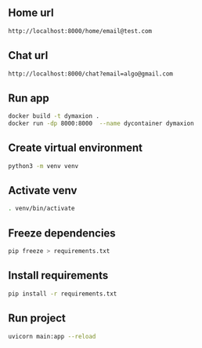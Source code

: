 ## Home url
```bash
http://localhost:8000/home/email@test.com
```

## Chat url
```bash
http://localhost:8000/chat?email=algo@gmail.com
```


## Run app
```bash
docker build -t dymaxion .
docker run -dp 8000:8000  --name dycontainer dymaxion
```

## Create virtual environment

```bash
python3 -m venv venv
```

## Activate venv
```bash
. venv/bin/activate
```

## Freeze dependencies

```bash
pip freeze > requirements.txt
```

## Install requirements

```bash
pip install -r requirements.txt
```

## Run project

```bash
uvicorn main:app --reload
```

